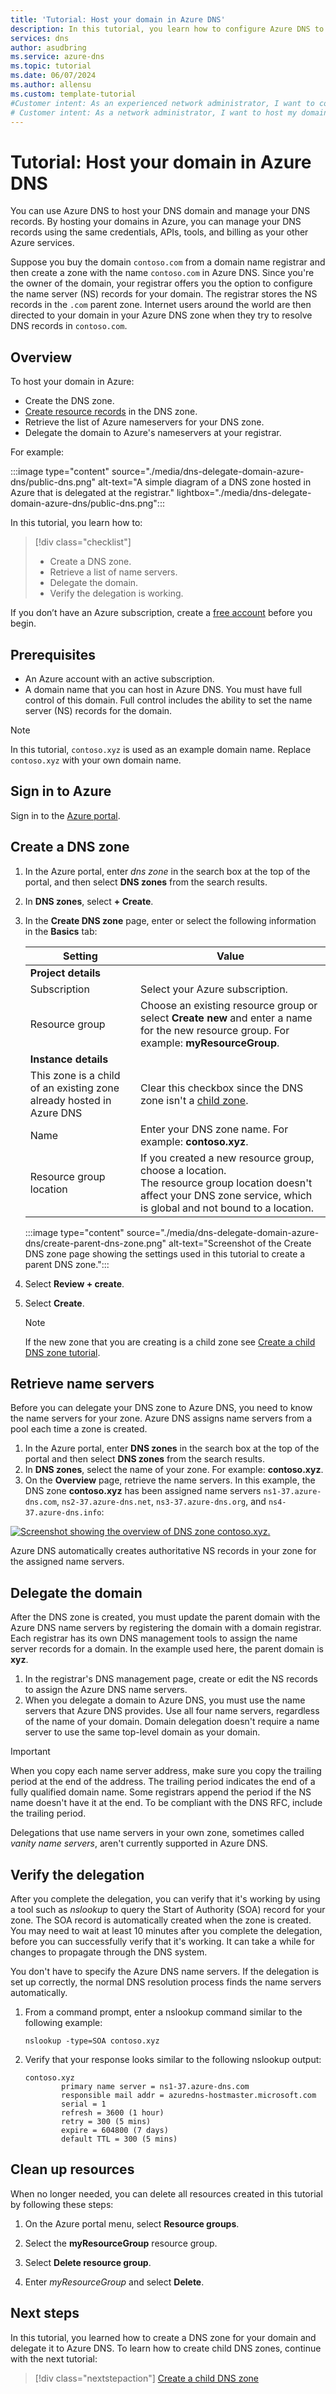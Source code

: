 ```yaml
---
title: 'Tutorial: Host your domain in Azure DNS'
description: In this tutorial, you learn how to configure Azure DNS to host your DNS zones using Azure portal.
services: dns
author: asudbring
ms.service: azure-dns
ms.topic: tutorial
ms.date: 06/07/2024
ms.author: allensu
ms.custom: template-tutorial
#Customer intent: As an experienced network administrator, I want to configure Azure DNS, so I can host DNS zones.
# Customer intent: As a network administrator, I want to host my domain in Azure DNS, so that I can manage my DNS records using Azure's tools and credentials.
---
```


# Tutorial: Host your domain in Azure DNS

You can use Azure DNS to host your DNS domain and manage your DNS records. By hosting your domains in Azure, you can manage your DNS records using the same credentials, APIs, tools, and billing as your other Azure services.

Suppose you buy the domain `contoso.com` from a domain name registrar and then create a zone with the name `contoso.com` in Azure DNS. Since you're the owner of the domain, your registrar offers you the option to configure the name server (NS) records for your domain. The registrar stores the NS records in the `.com` parent zone. Internet users around the world are then directed to your domain in your Azure DNS zone when they try to resolve DNS records in `contoso.com`.

## Overview

To host your domain in Azure:

* Create the DNS zone.
* [Create resource records](dns-operations-recordsets-portal.md) in the DNS zone.
* Retrieve the list of Azure nameservers for your DNS zone.
* Delegate the domain to Azure's nameservers at your registrar.

For example:

:::image type="content" source="./media/dns-delegate-domain-azure-dns/public-dns.png" alt-text="A simple diagram of a DNS zone hosted in Azure that is delegated at the registrar." lightbox="./media/dns-delegate-domain-azure-dns/public-dns.png":::

In this tutorial, you learn how to:

> [!div class="checklist"]
> * Create a DNS zone.
> * Retrieve a list of name servers.
> * Delegate the domain.
> * Verify the delegation is working.

If you don’t have an Azure subscription, create a [free account](https://azure.microsoft.com/free/?WT.mc_id=A261C142F) before you begin.

## Prerequisites

* An Azure account with an active subscription.
* A domain name that you can host in Azure DNS. You must have full control of this domain. Full control includes the ability to set the name server (NS) records for the domain.

> [!NOTE]
> In this tutorial, `contoso.xyz` is used as an example domain name. Replace `contoso.xyz` with your own domain name.

## Sign in to Azure

Sign in to the [Azure portal](https://portal.azure.com).

## Create a DNS zone

1. In the Azure portal, enter *dns zone* in the search box at the top of the portal, and then select **DNS zones** from the search results.
2. In **DNS zones**, select **+ Create**.
3. In the **Create DNS zone** page, enter or select the following information in the **Basics** tab:

    | Setting | Value |
    | ------- | ----- |
    | **Project details**  |       |
    | Subscription | Select your Azure subscription.|
    | Resource group | Choose an existing resource group or select **Create new** and enter a name for the new resource group. For example: **myResourceGroup**. |
    | **Instance details** |       |
    | This zone is a child of an existing zone already hosted in Azure DNS | Clear this checkbox since the DNS zone isn't a [child zone](./tutorial-public-dns-zones-child.md). |
    | Name | Enter your DNS zone name. For example: **contoso.xyz**.|
    | Resource group location | If you created a new resource group, choose a location. </br> The resource group location doesn't affect your DNS zone service, which is global and not bound to a location. |

    :::image type="content" source="./media/dns-delegate-domain-azure-dns/create-parent-dns-zone.png" alt-text="Screenshot of the Create DNS zone page showing the settings used in this tutorial to create a parent DNS zone.":::

1. Select **Review + create**.    
1. Select **Create**.

   > [!NOTE] 
   > If the new zone that you are creating is a child zone see [Create a child DNS zone tutorial](./tutorial-public-dns-zones-child.md).

## Retrieve name servers

Before you can delegate your DNS zone to Azure DNS, you need to know the name servers for your zone. Azure DNS assigns name servers from a pool each time a zone is created.

1. In the Azure portal, enter **DNS zones** in the search box at the top of the portal and then select **DNS zones** from the search results.
2. In **DNS zones**, select the name of your zone. For example: **contoso.xyz**.
3. On the **Overview** page, retrieve the name servers. In this example, the DNS zone **contoso.xyz** has been assigned name servers `ns1-37.azure-dns.com`, `ns2-37.azure-dns.net`, `ns3-37.azure-dns.org`, and `ns4-37.azure-dns.info`:

[ ![Screenshot showing the overview of DNS zone contoso.xyz.](./media/dns-delegate-domain-azure-dns/contoso.xyz.overview.png) ](./media/dns-delegate-domain-azure-dns/contoso.xyz.overview.png)

Azure DNS automatically creates authoritative NS records in your zone for the assigned name servers.

## Delegate the domain

After the DNS zone is created, you must update the parent domain with the Azure DNS name servers by registering the domain with a domain registrar. Each registrar has its own DNS management tools to assign the name server records for a domain. In the example used here, the parent domain is **xyz**.

1. In the registrar's DNS management page, create or edit the NS records to assign the Azure DNS name servers.
2. When you delegate a domain to Azure DNS, you must use the name servers that Azure DNS provides. Use all four name servers, regardless of the name of your domain. Domain delegation doesn't require a name server to use the same top-level domain as your domain.

> [!IMPORTANT]
> When you copy each name server address, make sure you copy the trailing period at the end of the address. The trailing period indicates the end of a fully qualified domain name. Some registrars append the period if the NS name doesn't have it at the end. To be compliant with the DNS RFC, include the trailing period.

Delegations that use name servers in your own zone, sometimes called *vanity name servers*, aren't currently supported in Azure DNS.

## Verify the delegation

After you complete the delegation, you can verify that it's working by using a tool such as *nslookup* to query the Start of Authority (SOA) record for your zone. The SOA record is automatically created when the zone is created. You may need to wait at least 10 minutes after you complete the delegation, before you can successfully verify that it's working. It can take a while for changes to propagate through the DNS system.

You don't have to specify the Azure DNS name servers. If the delegation is set up correctly, the normal DNS resolution process finds the name servers automatically.

1. From a command prompt, enter a nslookup command similar to the following example:

   ```
   nslookup -type=SOA contoso.xyz
   ```

1. Verify that your response looks similar to the following nslookup output:

   ```
   contoso.xyz
           primary name server = ns1-37.azure-dns.com
           responsible mail addr = azuredns-hostmaster.microsoft.com
           serial = 1
           refresh = 3600 (1 hour)
           retry = 300 (5 mins)
           expire = 604800 (7 days)
           default TTL = 300 (5 mins)
   ```

## Clean up resources

When no longer needed, you can delete all resources created in this tutorial by following these steps:

1. On the Azure portal menu, select **Resource groups**.

2. Select the **myResourceGroup** resource group.

3. Select **Delete resource group**.

4. Enter *myResourceGroup* and select **Delete**.

## Next steps

In this tutorial, you learned how to create a DNS zone for your domain and delegate it to Azure DNS. To learn how to create child DNS zones, continue with the next tutorial:

> [!div class="nextstepaction"]
> [Create a child DNS zone](./tutorial-public-dns-zones-child.md)
